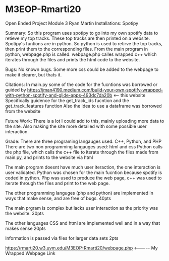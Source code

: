 # M3EOP-Rmarti20
Open Ended Project Module 3
Ryan Martin
Installations: Spotipy

Summary: So this program uses spotipy to go into my own spotify data to retieve my 
top tracks. These top tracks are then printed on a website. Spotipy's funtions are 
in python. So python is used to retirve the top tracks, then print them to the corresponding 
files. From the main program in python, webpage.php is called. webpage.php calles wrapped.c++
which iterates through the files and prints the html code to the website.

Bugs: No known bugs. Some more css could be added to the webpage to make it clearer, but thats it.

Citations: In main.py some of the code for the fucntions was borrowed or guided by https://jman4190.medium.com/build-your-own-spotify-wrapped-with-python-spotify-and-glide-apps-493dc7da20b <-- this website
Specifically guidence for the get_track_ids fucntion and the get_track_features function
Also the idea to use a dataframe was borrowed from the website 

Future Work: There is a lot I could add to this, mainly uploading more data to the site. Also making the site more detailed with some possible user interaction.

Grade:
There are three programing langauges used. C++, Python, and PHP
There are two non programming langauges used: html and css
Python calls the php file, which calls the c++ file to iterate through the files 
made from main.py, and prints to the website via html

The main program doesnt have much user iteraction, the one interaction is user validated.
Python was chosen for the main fucntion because spotify is coded in python. Php was used to 
produce the web page, c++ was used to iterate through the files and print to the web page.

The other programming languges (php and python) are implemented in ways that make sense, and are free of bugs. 40pts

The main prgram is complex but lacks user interaction as the priority was the website. 30pts

The other languages CSS and html are implemented well and in a way that makes sense 20pts

Information is passed via files for larger data sets 2pts

https://rmarti20.w3.uvm.edu/M3EOP-Rmarti20/webpage.php <----- My Wrapped Webpage Link 


